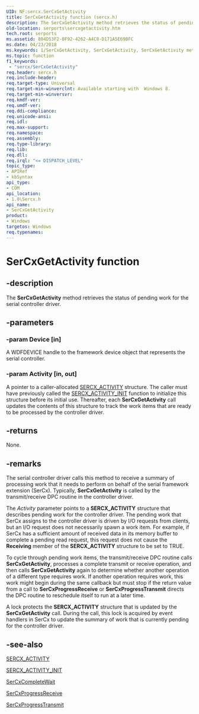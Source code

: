 ```yaml
---
UID: NF:sercx.SerCxGetActivity
title: SerCxGetActivity function (sercx.h)
description: The SerCxGetActivity method retrieves the status of pending work for the serial controller driver.
old-location: serports\sercxgetactivity.htm
tech.root: serports
ms.assetid: 804D53F2-0F92-4262-A4C8-D171A5E69BFC
ms.date: 04/23/2018
ms.keywords: 1/SerCxGetActivity, SerCxGetActivity, SerCxGetActivity method [Serial Ports], serports.sercxgetactivity
ms.topic: function
f1_keywords:
 - "sercx/SerCxGetActivity"
req.header: sercx.h
req.include-header: 
req.target-type: Universal
req.target-min-winverclnt: Available starting with  Windows 8.
req.target-min-winversvr: 
req.kmdf-ver: 
req.umdf-ver: 
req.ddi-compliance: 
req.unicode-ansi: 
req.idl: 
req.max-support: 
req.namespace: 
req.assembly: 
req.type-library: 
req.lib: 
req.dll: 
req.irql: "<= DISPATCH_LEVEL"
topic_type:
- APIRef
- kbSyntax
api_type:
- COM
api_location:
- 1.0\Sercx.h
api_name:
- SerCxGetActivity
product:
- Windows
targetos: Windows
req.typenames: 
---
```


# SerCxGetActivity function


## -description


The <b>SerCxGetActivity</b> method retrieves the status of pending work for the serial controller driver.


## -parameters




### -param Device [in]

A WDFDEVICE handle to the framework device object that represents the serial controller.


### -param Activity [in, out]

A pointer to a caller-allocated <a href="https://docs.microsoft.com/windows-hardware/drivers/ddi/content/sercx/ns-sercx-_sercx_activity">SERCX_ACTIVITY</a> structure. The caller must have previously called the <a href="https://docs.microsoft.com/windows-hardware/drivers/ddi/content/sercx/nf-sercx-sercx_activity_init">SERCX_ACTIVITY_INIT</a> function to initialize this structure before its initial use. Thereafter, each <b>SerCxGetActivity</b> call updates the contents of this structure to track the work items that are ready to be processed by the controller driver.


## -returns



None.




## -remarks



The serial controller driver calls this method to receive a summary of processing work that it needs to perform on behalf of the serial framework extension (SerCx). Typically, <b>SerCxGetActivity</b> is called by the transmit/receive DPC routine in the controller driver.

The <i>Activity</i> parameter points to a <b>SERCX_ACTIVITY</b> structure that describes pending work for the controller driver. The pending work that SerCx assigns to the controller driver is driven by I/O requests from clients, but an I/O request does not necessarily spawn a work item. For example, if SerCx has a sufficient amount of received data in its memory buffer to complete a pending read request, this request does not cause the <b>Receiving</b> member of the <b>SERCX_ACTIVITY</b> structure to be set to TRUE.

To cycle through pending work items, the transmit/receive DPC routine calls <b>SerCxGetActivity</b>, processes a complete transmit or receive operation, and then calls <b>SerCxGetActivity</b> again to determine whether another operation of a different type requires work. If another operation requires work, this work might begin during the same callback but must stop if the return value from a call to <b>SerCxProgressReceive</b> or <b>SerCxProgressTransmit</b> directs the DPC routine to reschedule itself to run at a later time.

A lock protects the <b>SERCX_ACTIVITY</b> structure that is updated by the <b>SerCxGetActivity</b> call. During the call, this lock is acquired by event handlers in SerCx to update the summary of work that is currently pending for the controller driver.




## -see-also




<a href="https://docs.microsoft.com/windows-hardware/drivers/ddi/content/sercx/ns-sercx-_sercx_activity">SERCX_ACTIVITY</a>



<a href="https://docs.microsoft.com/windows-hardware/drivers/ddi/content/sercx/nf-sercx-sercx_activity_init">SERCX_ACTIVITY_INIT</a>



<a href="https://docs.microsoft.com/windows-hardware/drivers/ddi/content/sercx/nf-sercx-sercxcompletewait">SerCxCompleteWait</a>



<a href="https://docs.microsoft.com/windows-hardware/drivers/ddi/content/sercx/nf-sercx-sercxprogressreceive">SerCxProgressReceive</a>



<a href="https://docs.microsoft.com/windows-hardware/drivers/ddi/content/sercx/nf-sercx-sercxprogresstransmit">SerCxProgressTransmit</a>
 

 

